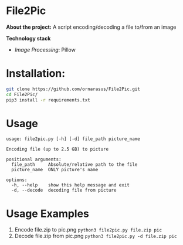# File2Pic
**About the project:** A script encoding/decoding a file to/from an image

**Technology stack**
* *Image Processing*: Pillow

# Installation:
```bash
git clone https://github.com/ornarasus/File2Pic.git
cd File2Pic/
pip3 install -r requirements.txt
```

# Usage
```
usage: file2pic.py [-h] [-d] file_path picture_name

Encoding file (up to 2.5 GB) to picture

positional arguments:
  file_path     Absolute/relative path to the file
  picture_name  ONLY picture's name

options:
  -h, --help    show this help message and exit
  -d, --decode  decoding file from picture
```

# Usage Examples
1) Encode file.zip to pic.png `python3 file2pic.py file.zip pic`
1) Decode file.zip from pic.png `python3 file2pic.py -d file.zip pic`

